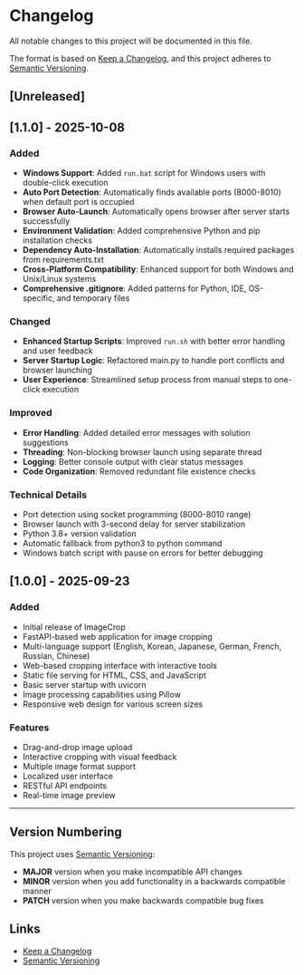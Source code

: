 # Changelog

All notable changes to this project will be documented in this file.

The format is based on [Keep a Changelog](https://keepachangelog.com/en/1.0.0/),
and this project adheres to [Semantic Versioning](https://semver.org/spec/v2.0.0.html).

## [Unreleased]

## [1.1.0] - 2025-10-08

### Added
- **Windows Support**: Added `run.bat` script for Windows users with double-click execution
- **Auto Port Detection**: Automatically finds available ports (8000-8010) when default port is occupied
- **Browser Auto-Launch**: Automatically opens browser after server starts successfully
- **Environment Validation**: Added comprehensive Python and pip installation checks
- **Dependency Auto-Installation**: Automatically installs required packages from requirements.txt
- **Cross-Platform Compatibility**: Enhanced support for both Windows and Unix/Linux systems
- **Comprehensive .gitignore**: Added patterns for Python, IDE, OS-specific, and temporary files

### Changed
- **Enhanced Startup Scripts**: Improved `run.sh` with better error handling and user feedback
- **Server Startup Logic**: Refactored main.py to handle port conflicts and browser launching
- **User Experience**: Streamlined setup process from manual steps to one-click execution

### Improved
- **Error Handling**: Added detailed error messages with solution suggestions
- **Threading**: Non-blocking browser launch using separate thread
- **Logging**: Better console output with clear status messages
- **Code Organization**: Removed redundant file existence checks

### Technical Details
- Port detection using socket programming (8000-8010 range)
- Browser launch with 3-second delay for server stabilization
- Python 3.8+ version validation
- Automatic fallback from python3 to python command
- Windows batch script with pause on errors for better debugging

## [1.0.0] - 2025-09-23

### Added
- Initial release of ImageCrop
- FastAPI-based web application for image cropping
- Multi-language support (English, Korean, Japanese, German, French, Russian, Chinese)
- Web-based cropping interface with interactive tools
- Static file serving for HTML, CSS, and JavaScript
- Basic server startup with uvicorn
- Image processing capabilities using Pillow
- Responsive web design for various screen sizes

### Features
- Drag-and-drop image upload
- Interactive cropping with visual feedback
- Multiple image format support
- Localized user interface
- RESTful API endpoints
- Real-time image preview

---

## Version Numbering

This project uses [Semantic Versioning](https://semver.org/):
- **MAJOR** version when you make incompatible API changes
- **MINOR** version when you add functionality in a backwards compatible manner  
- **PATCH** version when you make backwards compatible bug fixes

## Links
- [Keep a Changelog](https://keepachangelog.com/)
- [Semantic Versioning](https://semver.org/)
